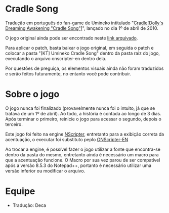 # Cradle Song

Tradução em português do fan-game de Umineko intitulado "[Cradle[Dolly's Dreaming Awakening "Cradle Song"]](https://vndb.org/v5057)", lançado no dia 1º de abril de 2010.

O jogo original ainda pode ser encontrado neste [link arquivado](https://web.archive.org/web/20130120065944/http://xgamedata.com/demo4/g4257/).

Para aplicar o patch, basta baixar o jogo original, em seguida o patch e colocar a pasta "[KT] Umineko Cradle Song" dentro da pasta raiz do jogo, executando o arquivo onscripter-en dentro dela.

Por questões de preguiça, os elementos visuais ainda não foram traduzidos e serão feitos futuramente, no entanto você pode contribuir.

# Sobre o jogo

O jogo nunca foi finalizado (provavelmente nunca foi o intuito, já que se tratava de um 1º de abril). Ao todo, a história é contada ao longo de 3 dias. Após terminar o primeiro, reinicie o jogo para acessar o segundo, depois o terceiro.

Este jogo foi feito na engine [NScripter](https://nscripter.com/), entretanto para a exibição correta da acentuação, o executar foi substituto peplo [ONScripter-EN](https://github.com/Galladite27/ONScripter-EN)

Ao trocar a engine, é possível fazer o jogo utilizar a fonte que encontra-se dentro da pasta do mesmo, entretanto ainda é necessário um macro para que a acentuação funcione. O Macro por sua vez parou de ser compatível após a versão 8.5.3 do Notepad++, portanto é necessário utilizar uma versão inferior ou modificar o arquivo.

# Equipe

- Tradução: Deca
